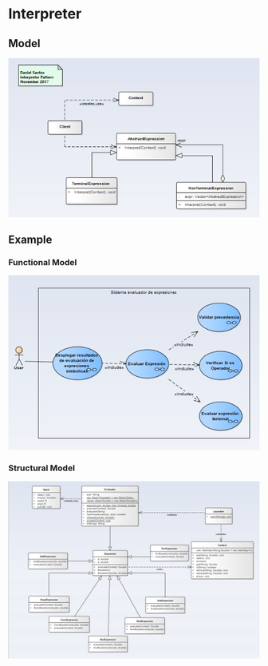 # Interpreter

## Model
![Model](interpreter.png)

## Example

### Functional Model
  ![functional](ProposedExercise/functional.png)

### Structural Model
  ![structural](ProposedExercise/structural.png)
